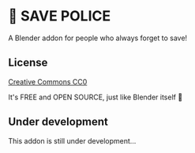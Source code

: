 # 🚨 SAVE POLICE
A Blender addon for people who always forget to save!

## License
[Creative Commons CC0](https://github.com/mierdev/save_police?tab=CC0-1.0-1-ov-file)

It's FREE and OPEN SOURCE, just like Blender itself 🤗

## Under development
This addon is still under development...
